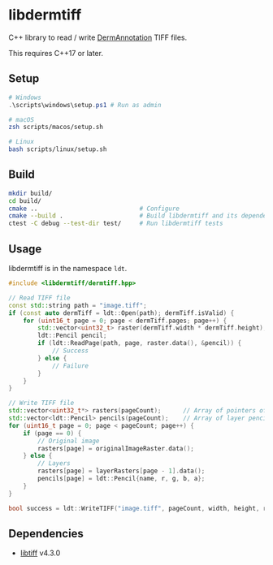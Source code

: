 # libdermtiff

C++ library to read / write [DermAnnotation](https://kondoa9.github.io/DermAnnotation/) TIFF files.

This requires C++17 or later.

## Setup

```powershell
# Windows
.\scripts\windows\setup.ps1 # Run as admin
```

```zsh
# macOS
zsh scripts/macos/setup.sh
```

```bash
# Linux
bash scripts/linux/setup.sh
```

## Build

```sh
mkdir build/
cd build/
cmake ..                            # Configure
cmake --build .                     # Build libdermtiff and its dependencies
ctest -C debug --test-dir test/     # Run libdermtiff tests
```

## Usage

libdermtiff is in the namespace `ldt`.

```c++
#include <libdermtiff/dermtiff.hpp>

// Read TIFF file
const std::string path = "image.tiff";
if (const auto dermTiff = ldt::Open(path); dermTiff.isValid) {
    for (uint16_t page = 0; page < dermTiff.pages; page++) {
        std::vector<uint32_t> raster(dermTiff.width * dermTiff.height);
        ldt::Pencil pencil;
        if (ldt::ReadPage(path, page, raster.data(), &pencil)) {
            // Success
        } else {
            // Failure
        }
    }
}

// Write TIFF file
std::vector<uint32_t*> rasters(pageCount);      // Array of pointers of image data
std::vector<ldt::Pencil> pencils(pageCount);    // Array of layer pencils
for (uint16_t page = 0; page < pageCount; page++) {
    if (page == 0) {
        // Original image
        rasters[page] = originalImageRaster.data();
    } else {
        // Layers
        rasters[page] = layerRasters[page - 1].data();
        pencils[page] = ldt::Pencil{name, r, g, b, a};
    }
}

bool success = ldt::WriteTIFF("image.tiff", pageCount, width, height, rasters.data(), pencils.data());
```

## Dependencies

- [libtiff](https://gitlab.com/libtiff/libtiff) v4.3.0
